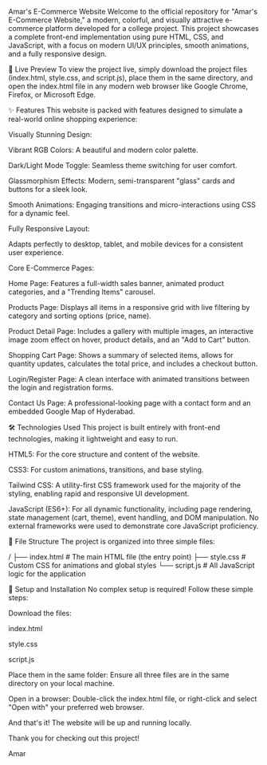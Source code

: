 Amar's E-Commerce Website
Welcome to the official repository for "Amar's E-Commerce Website," a modern, colorful, and visually attractive e-commerce platform developed for a college project. This project showcases a complete front-end implementation using pure HTML, CSS, and JavaScript, with a focus on modern UI/UX principles, smooth animations, and a fully responsive design.

🚀 Live Preview
To view the project live, simply download the project files (index.html, style.css, and script.js), place them in the same directory, and open the index.html file in any modern web browser like Google Chrome, Firefox, or Microsoft Edge.

✨ Features
This website is packed with features designed to simulate a real-world online shopping experience:

Visually Stunning Design:

Vibrant RGB Colors: A beautiful and modern color palette.

Dark/Light Mode Toggle: Seamless theme switching for user comfort.

Glassmorphism Effects: Modern, semi-transparent "glass" cards and buttons for a sleek look.

Smooth Animations: Engaging transitions and micro-interactions using CSS for a dynamic feel.

Fully Responsive Layout:

Adapts perfectly to desktop, tablet, and mobile devices for a consistent user experience.

Core E-Commerce Pages:

Home Page: Features a full-width sales banner, animated product categories, and a "Trending Items" carousel.

Products Page: Displays all items in a responsive grid with live filtering by category and sorting options (price, name).

Product Detail Page: Includes a gallery with multiple images, an interactive image zoom effect on hover, product details, and an "Add to Cart" button.

Shopping Cart Page: Shows a summary of selected items, allows for quantity updates, calculates the total price, and includes a checkout button.

Login/Register Page: A clean interface with animated transitions between the login and registration forms.

Contact Us Page: A professional-looking page with a contact form and an embedded Google Map of Hyderabad.

🛠️ Technologies Used
This project is built entirely with front-end technologies, making it lightweight and easy to run.

HTML5: For the core structure and content of the website.

CSS3: For custom animations, transitions, and base styling.

Tailwind CSS: A utility-first CSS framework used for the majority of the styling, enabling rapid and responsive UI development.

JavaScript (ES6+): For all dynamic functionality, including page rendering, state management (cart, theme), event handling, and DOM manipulation. No external frameworks were used to demonstrate core JavaScript proficiency.

📂 File Structure
The project is organized into three simple files:

/
├── index.html      # The main HTML file (the entry point)
├── style.css       # Custom CSS for animations and global styles
└── script.js       # All JavaScript logic for the application

🔧 Setup and Installation
No complex setup is required! Follow these simple steps:

Download the files:

index.html

style.css

script.js

Place them in the same folder: Ensure all three files are in the same directory on your local machine.

Open in a browser: Double-click the index.html file, or right-click and select "Open with" your preferred web browser.

And that's it! The website will be up and running locally.

Thank you for checking out this project!

Amar

